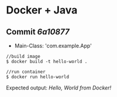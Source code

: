 # Docker + Java

## Commit *6a10877*
- Main-Class: 'com.example.App'

```
//build image 
$ docker build -t hello-world .

//run container
$ docker run hello-world
```
Expected output: *Hello, World from Docker!*


